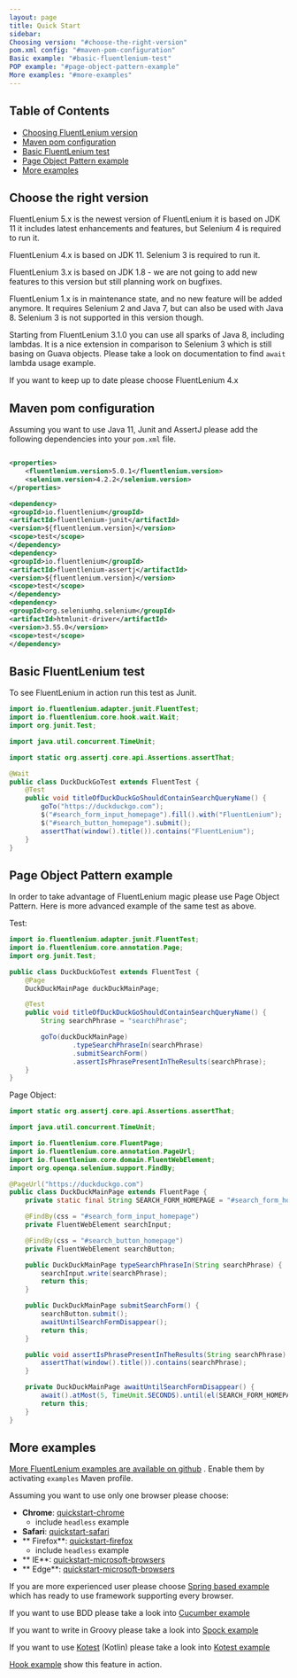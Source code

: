 ```yaml
---
layout: page
title: Quick Start
sidebar:
Choosing version: "#choose-the-right-version"
pom.xml config: "#maven-pom-configuration"
Basic example: "#basic-fluentlenium-test"
POP example: "#page-object-pattern-example"
More examples: "#more-examples"
---
```


## Table of Contents

- [Choosing FluentLenium version](#choose-the-right-version)
- [Maven pom configuration](#maven-pom-configuration)
- [Basic FluentLenium test](#basic-fluentlenium-test)
- [Page Object Pattern example](#page-object-pattern-example)
- [More examples](#more-examples)

## Choose the right version

FluentLenium 5.x is the newest version of FluentLenium it is based on JDK 11 it includes latest enhancements and
features, but Selenium 4 is required to run it.

FluentLenium 4.x is based on JDK 11. Selenium 3 is required to run it.

FluentLenium 3.x is based on JDK 1.8 - we are not going to add new features to this version but still planning work on
bugfixes.

FluentLenium 1.x is in maintenance state, and no new feature will be added anymore. It requires Selenium 2 and
Java 7, but can also be used with Java 8. Selenium 3 is not supported in this version though.

Starting from FluentLenium 3.1.0 you can use all sparks of Java 8, including lambdas. It is a nice extension in
comparison to Selenium 3 which is still basing on Guava objects. Please take a look on documentation to find `await`
lambda usage example.

If you want to keep up to date please choose FluentLenium 4.x

## Maven pom configuration

Assuming you want to use Java 11, Junit and AssertJ please add the following dependencies into your `pom.xml` file.

```xml

<properties>
    <fluentlenium.version>5.0.1</fluentlenium.version>
    <selenium.version>4.2.2</selenium.version>
</properties>

<dependency>
<groupId>io.fluentlenium</groupId>
<artifactId>fluentlenium-junit</artifactId>
<version>${fluentlenium.version}</version>
<scope>test</scope>
</dependency>
<dependency>
<groupId>io.fluentlenium</groupId>
<artifactId>fluentlenium-assertj</artifactId>
<version>${fluentlenium.version}</version>
<scope>test</scope>
</dependency>
<dependency>
<groupId>org.seleniumhq.selenium</groupId>
<artifactId>htmlunit-driver</artifactId>
<version>3.55.0</version>
<scope>test</scope>
</dependency>
```

## Basic FluentLenium test

To see FluentLenium in action run this test as Junit.

```java
import io.fluentlenium.adapter.junit.FluentTest;
import io.fluentlenium.core.hook.wait.Wait;
import org.junit.Test;

import java.util.concurrent.TimeUnit;

import static org.assertj.core.api.Assertions.assertThat;

@Wait
public class DuckDuckGoTest extends FluentTest {
    @Test
    public void titleOfDuckDuckGoShouldContainSearchQueryName() {
        goTo("https://duckduckgo.com");
        $("#search_form_input_homepage").fill().with("FluentLenium");
        $("#search_button_homepage").submit();
        assertThat(window().title()).contains("FluentLenium");
    }
}
```

## Page Object Pattern example

In order to take advantage of FluentLenium magic please use Page Object Pattern. Here is more advanced example of the
same test as above.

Test:

```java
import io.fluentlenium.adapter.junit.FluentTest;
import io.fluentlenium.core.annotation.Page;
import org.junit.Test;

public class DuckDuckGoTest extends FluentTest {
    @Page
    DuckDuckMainPage duckDuckMainPage;

    @Test
    public void titleOfDuckDuckGoShouldContainSearchQueryName() {
        String searchPhrase = "searchPhrase";

        goTo(duckDuckMainPage)
                .typeSearchPhraseIn(searchPhrase)
                .submitSearchForm()
                .assertIsPhrasePresentInTheResults(searchPhrase);
    }
}
```

Page Object:

```java
import static org.assertj.core.api.Assertions.assertThat;

import java.util.concurrent.TimeUnit;

import io.fluentlenium.core.FluentPage;
import io.fluentlenium.core.annotation.PageUrl;
import io.fluentlenium.core.domain.FluentWebElement;
import org.openqa.selenium.support.FindBy;

@PageUrl("https://duckduckgo.com")
public class DuckDuckMainPage extends FluentPage {
    private static final String SEARCH_FORM_HOMEPAGE = "#search_form_homepage";

    @FindBy(css = "#search_form_input_homepage")
    private FluentWebElement searchInput;

    @FindBy(css = "#search_button_homepage")
    private FluentWebElement searchButton;

    public DuckDuckMainPage typeSearchPhraseIn(String searchPhrase) {
        searchInput.write(searchPhrase);
        return this;
    }

    public DuckDuckMainPage submitSearchForm() {
        searchButton.submit();
        awaitUntilSearchFormDisappear();
        return this;
    }

    public void assertIsPhrasePresentInTheResults(String searchPhrase) {
        assertThat(window().title()).contains(searchPhrase);
    }

    private DuckDuckMainPage awaitUntilSearchFormDisappear() {
        await().atMost(5, TimeUnit.SECONDS).until(el(SEARCH_FORM_HOMEPAGE)).not().present();
        return this;
    }
}
```

## More examples

[More FluentLenium examples are available on github](https://github.com/FluentLenium/FluentLenium/tree/develop/examples)
.
Enable them by activating ```examples``` Maven profile.

Assuming you want to use only one browser please choose:

- **Chrome**: [quickstart-chrome](https://github.com/FluentLenium/FluentLenium/tree/develop/examples/quickstart-chrome)
  - include `headless` example
- **Safari**: [quickstart-safari](https://github.com/FluentLenium/FluentLenium/tree/develop/examples/quickstart-safari)
- **
  Firefox**: [quickstart-firefox](https://github.com/FluentLenium/FluentLenium/tree/develop/examples/quickstart-firefox)
  - include `headless` example
- **
  IE**: [quickstart-microsoft-browsers](https://github.com/FluentLenium/FluentLenium/tree/develop/examples/quickstart-microsoft-browsers)
- **
  Edge**: [quickstart-microsoft-browsers](https://github.com/FluentLenium/FluentLenium/tree/develop/examples/quickstart-microsoft-browsers)

If you are more experienced user please
choose [Spring based example](https://github.com/FluentLenium/FluentLenium/tree/develop/examples/spring)
which has ready to use framework supporting every browser.

If you want to use BDD please take a look
into [Cucumber example](https://github.com/FluentLenium/FluentLenium/tree/develop/examples/cucumber)

If you want to write in Groovy please take a look
into [Spock example](https://github.com/FluentLenium/FluentLenium/tree/develop/examples/spock)

If you want to use [Kotest](https://kotest.io/) (Kotlin) please take a look
into [Kotest example](https://github.com/FluentLenium/FluentLenium/tree/develop/examples/kotest)

[Hook example](https://github.com/FluentLenium/FluentLenium/tree/develop/examples/hooks) show this feature in action.
